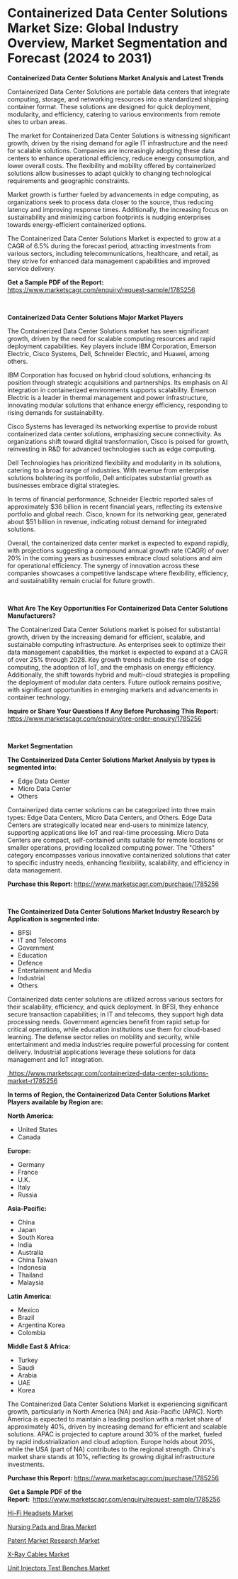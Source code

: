 <p><h1>Containerized Data Center Solutions Market Size: Global Industry Overview, Market Segmentation and Forecast (2024 to 2031)</h1></p><p><strong>Containerized Data Center Solutions Market Analysis and Latest Trends</strong></p>
<p><p>Containerized Data Center Solutions are portable data centers that integrate computing, storage, and networking resources into a standardized shipping container format. These solutions are designed for quick deployment, modularity, and efficiency, catering to various environments from remote sites to urban areas. </p><p>The market for Containerized Data Center Solutions is witnessing significant growth, driven by the rising demand for agile IT infrastructure and the need for scalable solutions. Companies are increasingly adopting these data centers to enhance operational efficiency, reduce energy consumption, and lower overall costs. The flexibility and mobility offered by containerized solutions allow businesses to adapt quickly to changing technological requirements and geographic constraints.</p><p>Market growth is further fueled by advancements in edge computing, as organizations seek to process data closer to the source, thus reducing latency and improving response times. Additionally, the increasing focus on sustainability and minimizing carbon footprints is nudging enterprises towards energy-efficient containerized options.</p><p>The Containerized Data Center Solutions Market is expected to grow at a CAGR of 6.5% during the forecast period, attracting investments from various sectors, including telecommunications, healthcare, and retail, as they strive for enhanced data management capabilities and improved service delivery.</p></p>
<p><strong>Get a Sample PDF of the Report:&nbsp;</strong> <a href="https://www.marketscagr.com/enquiry/request-sample/1785256?utm_campaign=1267&utm_medium=2&utm_source=Github&utm_content=ia&utm_term=13102024&utm_id=containerized-data-center-solutions">https://www.marketscagr.com/enquiry/request-sample/1785256</a></p>
<p>&nbsp;</p>
<p><strong>Containerized Data Center Solutions Major Market Players</strong></p>
<p><p>The Containerized Data Center Solutions market has seen significant growth, driven by the need for scalable computing resources and rapid deployment capabilities. Key players include IBM Corporation, Emerson Electric, Cisco Systems, Dell, Schneider Electric, and Huawei, among others. </p><p>IBM Corporation has focused on hybrid cloud solutions, enhancing its position through strategic acquisitions and partnerships. Its emphasis on AI integration in containerized environments supports scalability. Emerson Electric is a leader in thermal management and power infrastructure, innovating modular solutions that enhance energy efficiency, responding to rising demands for sustainability.</p><p>Cisco Systems has leveraged its networking expertise to provide robust containerized data center solutions, emphasizing secure connectivity. As organizations shift toward digital transformation, Cisco is poised for growth, reinvesting in R&D for advanced technologies such as edge computing.</p><p>Dell Technologies has prioritized flexibility and modularity in its solutions, catering to a broad range of industries. With revenue from enterprise solutions bolstering its portfolio, Dell anticipates substantial growth as businesses embrace digital strategies.</p><p>In terms of financial performance, Schneider Electric reported sales of approximately $36 billion in recent financial years, reflecting its extensive portfolio and global reach. Cisco, known for its networking gear, generated about $51 billion in revenue, indicating robust demand for integrated solutions.</p><p>Overall, the containerized data center market is expected to expand rapidly, with projections suggesting a compound annual growth rate (CAGR) of over 20% in the coming years as businesses embrace cloud solutions and aim for operational efficiency. The synergy of innovation across these companies showcases a competitive landscape where flexibility, efficiency, and sustainability remain crucial for future growth.</p></p>
<p>&nbsp;</p>
<p><strong>What Are The Key Opportunities For Containerized Data Center Solutions Manufacturers?</strong></p>
<p><p>The Containerized Data Center Solutions market is poised for substantial growth, driven by the increasing demand for efficient, scalable, and sustainable computing infrastructure. As enterprises seek to optimize their data management capabilities, the market is expected to expand at a CAGR of over 25% through 2028. Key growth trends include the rise of edge computing, the adoption of IoT, and the emphasis on energy efficiency. Additionally, the shift towards hybrid and multi-cloud strategies is propelling the deployment of modular data centers. Future outlook remains positive, with significant opportunities in emerging markets and advancements in container technology.</p></p>
<p><strong>Inquire or Share Your Questions If Any Before Purchasing This Report:</strong> <a href="https://www.marketscagr.com/enquiry/pre-order-enquiry/1785256?utm_campaign=1267&utm_medium=2&utm_source=Github&utm_content=ia&utm_term=13102024&utm_id=containerized-data-center-solutions">https://www.marketscagr.com/enquiry/pre-order-enquiry/1785256</a></p>
<p>&nbsp;</p>
<p><strong>Market Segmentation</strong></p>
<p><strong>The Containerized Data Center Solutions Market Analysis by types is segmented into:</strong></p>
<p><ul><li>Edge Data Center</li><li>Micro Data Center</li><li>Others</li></ul></p>
<p><p>Containerized data center solutions can be categorized into three main types: Edge Data Centers, Micro Data Centers, and Others. Edge Data Centers are strategically located near end-users to minimize latency, supporting applications like IoT and real-time processing. Micro Data Centers are compact, self-contained units suitable for remote locations or smaller operations, providing localized computing power. The "Others" category encompasses various innovative containerized solutions that cater to specific industry needs, enhancing flexibility, scalability, and efficiency in data management.</p></p>
<p><strong>Purchase this Report:&nbsp;</strong><a href="https://www.marketscagr.com/purchase/1785256?utm_campaign=1267&utm_medium=2&utm_source=Github&utm_content=ia&utm_term=13102024&utm_id=containerized-data-center-solutions">https://www.marketscagr.com/purchase/1785256</a></p>
<p>&nbsp;</p>
<p><strong>The Containerized Data Center Solutions Market Industry Research by Application is segmented into:</strong></p>
<p><ul><li>BFSI</li><li>IT and Telecoms</li><li>Government</li><li>Education</li><li>Defence</li><li>Entertainment and Media</li><li>Industrial</li><li>Others</li></ul></p>
<p><p>Containerized data center solutions are utilized across various sectors for their scalability, efficiency, and quick deployment. In BFSI, they enhance secure transaction capabilities; in IT and telecoms, they support high data processing needs. Government agencies benefit from rapid setup for critical operations, while education institutions use them for cloud-based learning. The defense sector relies on mobility and security, while entertainment and media industries require powerful processing for content delivery. Industrial applications leverage these solutions for data management and IoT integration.</p></p>
<p><a href="https://www.marketscagr.com/containerized-data-center-solutions-market-r1785256?utm_campaign=1267&utm_medium=2&utm_source=Github&utm_content=ia&utm_term=13102024&utm_id=containerized-data-center-solutions">&nbsp;https://www.marketscagr.com/containerized-data-center-solutions-market-r1785256</a></p>
<p><strong>In terms of Region, the Containerized Data Center Solutions Market Players available by Region are:</strong></p>
<p>
    <p> <strong> North America: </strong>
        <ul>
            <li>United States</li>
            <li>Canada</li>
        </ul>
        </p> 
    <p> <strong> Europe: </strong>
        <ul>
            <li>Germany</li>
            <li>France</li>
            <li>U.K.</li>
            <li>Italy</li>
            <li>Russia</li>
        </ul>
        </p> 
    <p> <strong> Asia-Pacific: </strong>
        <ul>
            <li>China</li>
            <li>Japan</li>
            <li>South Korea</li>
            <li>India</li>
            <li>Australia</li>
            <li>China Taiwan</li>
            <li>Indonesia</li>
            <li>Thailand</li>
            <li>Malaysia</li>
        </ul>
        </p> 
    <p> <strong> Latin America: </strong>
        <ul>
            <li>Mexico</li>
            <li>Brazil</li>
            <li>Argentina Korea</li>
            <li>Colombia</li>
        </ul>
        </p> 
    <p> <strong> Middle East & Africa: </strong>
        <ul>
            <li>Turkey</li>
            <li>Saudi</li>
            <li>Arabia</li>
            <li>UAE</li>
            <li>Korea</li>
        </ul>
    </p>
    </p>
<p><p>The Containerized Data Center Solutions Market is experiencing significant growth, particularly in North America (NA) and Asia-Pacific (APAC). North America is expected to maintain a leading position with a market share of approximately 40%, driven by increasing demand for efficient and scalable solutions. APAC is projected to capture around 30% of the market, fueled by rapid industrialization and cloud adoption. Europe holds about 20%, while the USA (part of NA) contributes to the regional strength. China's market share stands at 10%, reflecting its growing digital infrastructure investments.</p></p>
<p><strong>Purchase this Report: </strong><a href="https://www.marketscagr.com/purchase/1785256?utm_campaign=1267&utm_medium=2&utm_source=Github&utm_content=ia&utm_term=13102024&utm_id=containerized-data-center-solutions">https://www.marketscagr.com/purchase/1785256</a></p>
<p>&nbsp;<strong>Get a Sample PDF of the Report:&nbsp;&nbsp;</strong><a href="https://www.marketscagr.com/enquiry/request-sample/1785256?utm_campaign=1267&utm_medium=2&utm_source=Github&utm_content=ia&utm_term=13102024&utm_id=containerized-data-center-solutions">https://www.marketscagr.com/enquiry/request-sample/1785256</a></p>
<p><strong></strong></p>
<p><p><a href="https://www.linkedin.com/pulse/hi-fi-headsets-market-forecasts-trends-impact-analysis-tlitc?utm_campaign=1267&utm_medium=2&utm_source=Github&utm_content=ia&utm_term=13102024&utm_id=containerized-data-center-solutions">Hi-Fi Headsets Market</a></p><p><a href="https://www.linkedin.com/pulse/nursing-pads-bras-market-global-regional-analysis-focus-si1tc?utm_campaign=1267&utm_medium=2&utm_source=Github&utm_content=ia&utm_term=13102024&utm_id=containerized-data-center-solutions">Nursing Pads and Bras Market</a></p><p><a href="https://www.linkedin.com/pulse/global-patent-market-research-sector2024-2031-metrics-strategic-zelyf?utm_campaign=1267&utm_medium=2&utm_source=Github&utm_content=ia&utm_term=13102024&utm_id=containerized-data-center-solutions">Patent Market Research Market</a></p><p><a href="https://www.linkedin.com/pulse/x-ray-cables-market-analysis-report-global-insights-region-cm1yc?utm_campaign=1267&utm_medium=2&utm_source=Github&utm_content=ia&utm_term=13102024&utm_id=containerized-data-center-solutions">X-Ray Cables Market</a></p><p><a href="https://www.linkedin.com/pulse/exploring-unit-injectors-test-benches-market-dynamics-global-axhaf?utm_campaign=1267&utm_medium=2&utm_source=Github&utm_content=ia&utm_term=13102024&utm_id=containerized-data-center-solutions">Unit Injectors Test Benches Market</a></p></p>